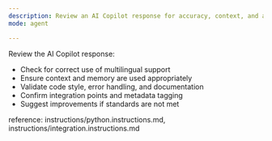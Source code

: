 ```yaml
---
description: Review an AI Copilot response for accuracy, context, and adherence to project standards.
mode: agent

---
```


Review the AI Copilot response:
- Check for correct use of multilingual support
- Ensure context and memory are used appropriately
- Validate code style, error handling, and documentation
- Confirm integration points and metadata tagging
- Suggest improvements if standards are not met

reference: instructions/python.instructions.md, instructions/integration.instructions.md
